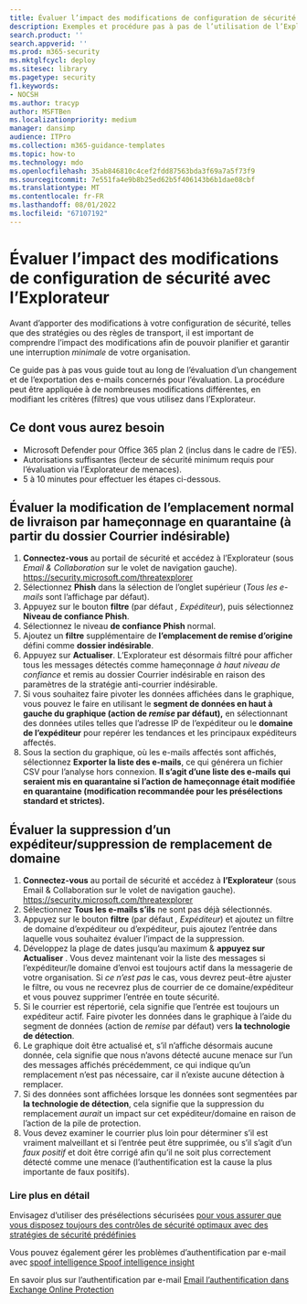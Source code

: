 ```yaml
---
title: Évaluer l’impact des modifications de configuration de sécurité avec l’Explorateur
description: Exemples et procédure pas à pas de l’utilisation de l’Explorateur pour déterminer l’impact d’un changement de contrôle de sécurité (configuration) dans Microsoft Defender pour Office 365
search.product: ''
search.appverid: ''
ms.prod: m365-security
ms.mktglfcycl: deploy
ms.sitesec: library
ms.pagetype: security
f1.keywords:
- NOCSH
ms.author: tracyp
author: MSFTBen
ms.localizationpriority: medium
manager: dansimp
audience: ITPro
ms.collection: m365-guidance-templates
ms.topic: how-to
ms.technology: mdo
ms.openlocfilehash: 35ab846810c4cef2fdd87563bda3f69a7a5f73f9
ms.sourcegitcommit: 7e551fa4e9b8b25ed62b5f406143b6b1dae08cbf
ms.translationtype: MT
ms.contentlocale: fr-FR
ms.lasthandoff: 08/01/2022
ms.locfileid: "67107192"
---
```

# <a name="assess-the-impact-of-security-configuration-changes-with-explorer"></a>Évaluer l’impact des modifications de configuration de sécurité avec l’Explorateur

Avant d’apporter des modifications à votre configuration de sécurité, telles que des stratégies ou des règles de transport, il est important de comprendre l’impact des modifications afin de pouvoir planifier et garantir une interruption *minimale* de votre organisation.

Ce guide pas à pas vous guide tout au long de l’évaluation d’un changement et de l’exportation des e-mails concernés pour l’évaluation. La procédure peut être appliquée à de nombreuses modifications différentes, en modifiant les critères (filtres) que vous utilisez dans l’Explorateur.

## <a name="what-youll-need"></a>Ce dont vous aurez besoin

- Microsoft Defender pour Office 365 plan 2 (inclus dans le cadre de l’E5).
- Autorisations suffisantes (lecteur de sécurité minimum requis pour l’évaluation via l’Explorateur de menaces).
- 5 à 10 minutes pour effectuer les étapes ci-dessous.

## <a name="assess-changing-normal-confidence-phish-delivery-location-to-quarantine-from-the-junk-email-folder"></a>Évaluer la modification de l’emplacement normal de livraison par hameçonnage en quarantaine (à partir du dossier Courrier indésirable)

1. **Connectez-vous** au portail de sécurité et accédez à l’Explorateur (sous *Email & Collaboration* sur le volet de navigation gauche). <https://security.microsoft.com/threatexplorer>
1. Sélectionnez **Phish** dans la sélection de l’onglet supérieur (*Tous les e-mails* sont l’affichage par défaut).
1. Appuyez sur le bouton **filtre** (par défaut *, Expéditeur*), puis sélectionnez **Niveau de confiance Phish**.
1. Sélectionnez le niveau **de** **confiance Phish** normal.
1. Ajoutez un **filtre** supplémentaire de **l’emplacement de remise d’origine** défini comme **dossier indésirable**.
1. Appuyez sur **Actualiser**. L’Explorateur est désormais filtré pour afficher tous les messages détectés comme hameçonnage *à haut niveau de confiance* et remis au dossier Courrier indésirable en raison des paramètres de la stratégie anti-courrier indésirable.
1. Si vous souhaitez faire pivoter les données affichées dans le graphique, vous pouvez le faire en utilisant le **segment de données en haut à gauche du graphique (action de *remise* par défaut),** en sélectionnant des données utiles telles que l’adresse IP de l’expéditeur ou le **domaine de l’expéditeur** pour repérer les tendances et les principaux expéditeurs affectés.
1. Sous la section du graphique, où les e-mails affectés sont affichés, sélectionnez **Exporter la liste des e-mails**, ce qui générera un fichier CSV pour l’analyse hors connexion. **Il s’agit d’une liste des e-mails qui seraient mis en quarantaine si l’action de hameçonnage était modifiée en quarantaine (modification recommandée pour les présélections standard et strictes).**

## <a name="assess-removing-a-sender--domain-override-removal"></a>Évaluer la suppression d’un expéditeur/suppression de remplacement de domaine

1. **Connectez-vous** au portail de sécurité et accédez à **l’Explorateur** (sous Email & Collaboration sur le volet de navigation gauche). <https://security.microsoft.com/threatexplorer>
1. Sélectionnez **Tous les e-mails s’ils** ne sont pas déjà sélectionnés.
1. Appuyez sur le bouton **filtre** (par défaut *, Expéditeur*) et ajoutez un filtre de domaine d’expéditeur ou d’expéditeur, puis ajoutez l’entrée dans laquelle vous souhaitez évaluer l’impact de la suppression.
1. Développez la plage de dates jusqu’au maximum & **appuyez sur Actualiser** . Vous devez maintenant voir la liste des messages si l’expéditeur/le domaine d’envoi est toujours actif dans la messagerie de votre organisation. Si *ce n’est pas* le cas, vous devrez peut-être ajuster le filtre, ou vous ne recevrez plus de courrier de ce domaine/expéditeur et vous pouvez supprimer l’entrée en toute sécurité.
1. Si le courrier est répertorié, cela signifie que l’entrée est toujours un expéditeur actif. Faire pivoter les données dans le graphique à l’aide du segment de données (action de *remise* par défaut) vers **la technologie de détection**.
1. Le graphique doit être actualisé et, s’il n’affiche désormais aucune donnée, cela signifie que nous n’avons détecté aucune menace sur l’un des messages affichés précédemment, ce qui indique qu’un remplacement n’est pas nécessaire, car il n’existe aucune détection à remplacer.
1. Si des données sont affichées lorsque les données sont segmentées par **la technologie de détection**, cela signifie que la suppression du remplacement *aurait* un impact sur cet expéditeur/domaine en raison de l’action de la pile de protection.
1. Vous devez examiner le courrier plus loin pour déterminer s’il est vraiment malveillant et si l’entrée peut être supprimée, ou s’il s’agit d’un *faux positif* et doit être corrigé afin qu’il ne soit plus correctement détecté comme une menace (l’authentification est la cause la plus importante de faux positifs).

### <a name="further-reading"></a>Lire plus en détail

Envisagez d’utiliser des présélections sécurisées [pour vous assurer que vous disposez toujours des contrôles de sécurité optimaux avec des stratégies de sécurité prédéfinies](/microsoft-365/security/office-365-security/step-by-step-guides/ensuring-you-always-have-the-optimal-security-controls-with-preset-security-policies)

Vous pouvez également gérer les problèmes d’authentification par e-mail avec [spoof intelligence Spoof intelligence insight](/microsoft-365/security/office-365-security/learn-about-spoof-intelligence)

En savoir plus sur l’authentification par e-mail [Email l’authentification dans Exchange Online Protection](/microsoft-365/security/office-365-security/email-validation-and-authentication)

